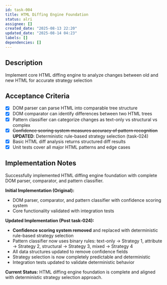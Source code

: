 ```yaml
---
id: task-004
title: HTML Diffing Engine Foundation
status: alri
assignee: []
created_date: "2025-08-13 22:20"
updated_date: "2025-08-14 04:23"
labels: []
dependencies: []
---
```


## Description

Implement core HTML diffing engine to analyze changes between old and new HTML for accurate strategy selection

## Acceptance Criteria

- [x] DOM parser can parse HTML into comparable tree structure
- [x] DOM comparator can identify differences between two HTML trees
- [x] Pattern classifier can categorize changes as text-only vs structural vs complex
- [x] ~~Confidence scoring system measures accuracy of pattern recognition~~ **UPDATED**: Deterministic rule-based strategy selection (task-024)
- [x] Basic HTML diff analysis returns structured diff results
- [x] Unit tests cover all major HTML patterns and edge cases

## Implementation Notes

Successfully implemented HTML diffing engine foundation with complete DOM parser, comparator, and pattern classifier.

**Initial Implementation (Original):**

- DOM parser, comparator, and pattern classifier with confidence scoring system
- Core functionality validated with integration tests

**Updated Implementation (Post task-024):**

- **Confidence scoring system removed** and replaced with deterministic rule-based strategy selection
- Pattern classifier now uses binary rules: text-only → Strategy 1, attribute → Strategy 2, structural → Strategy 3, mixed → Strategy 4
- All data structures updated to remove confidence fields
- Strategy selection is now completely predictable and deterministic
- Integration tests updated to validate deterministic behavior

**Current Status:** HTML diffing engine foundation is complete and aligned with deterministic strategy selection approach.

